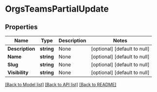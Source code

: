 # OrgsTeamsPartialUpdate

## Properties
Name | Type | Description | Notes
------------ | ------------- | ------------- | -------------
**Description** | **string** | None | [optional] [default to null]
**Name** | **string** | None | [optional] [default to null]
**Slug** | **string** | None | [optional] [default to null]
**Visibility** | **string** | None | [optional] [default to null]

[[Back to Model list]](../README.md#documentation-for-models) [[Back to API list]](../README.md#documentation-for-api-endpoints) [[Back to README]](../README.md)


